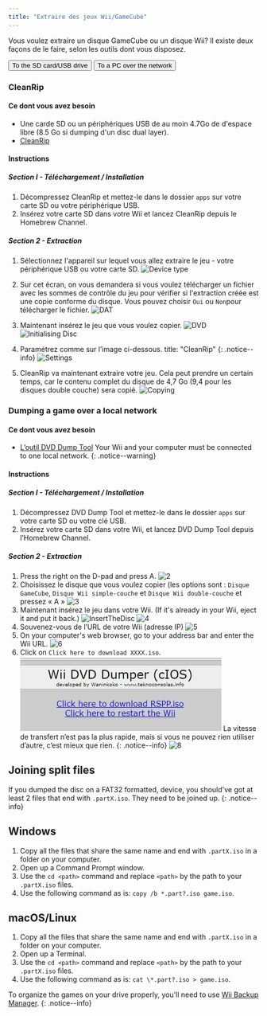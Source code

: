 ```yaml
---
title: "Extraire des jeux Wii/GameCube"
---
```


Vous voulez extraire un disque GameCube ou un disque Wii? Il existe deux façons de le faire, selon les outils dont vous disposez.

<button class="tablinks btn btn--large btn--primary" id="defaultOpen" onclick="openTab(event, 'cleanrip')">To the SD card/USB drive</button>
<button class="tablinks btn btn--large btn--info" onclick="openTab(event, 'dump-smb')">To a PC over the network</button>

<div id="cleanrip" class="blanktabcontent" markdown="1">

### CleanRip

#### Ce dont vous avez besoin

- Une carde SD ou un périphériques USB de au moin 4.7Go de d'espace libre (8.5 Go si dumping d'un disc dual layer).
- [CleanRip](https://github.com/emukidid/cleanrip/releases/latest)

#### Instructions

##### Section I - Téléchargement / Installation

1. Décompressez CleanRip et mettez-le dans le dossier `apps` sur votre carte SD ou votre périphérique USB.
1. Insérez votre carte SD dans votre Wii et lancez CleanRip depuis le Homebrew Channel.

##### Section 2 - Extraction

1. Sélectionnez l'appareil sur lequel vous allez extraire le jeu - votre périphérique USB ou votre carte SD. ![Device type](/images/CleanRip/2.png)
1. Sur cet écran, on vous demandera si vous voulez télécharger un fichier avec les sommes de contrôle du jeu pour vérifier si l'extraction créée est une copie conforme du disque. Vous pouvez choisir `Oui` ou `Non`pour télécharger le fichier. ![DAT](/images/CleanRip/3.png)
1. Maintenant insérez le jeu que vous voulez copier. ![DVD](/images/CleanRip/4.png) ![Initialising Disc](/images/CleanRip/5.png)
1. Paramétrez comme sur l’image ci-dessous.
title: "CleanRip"
{: .notice--info}
![Settings](/images/CleanRip/6.png)

1. CleanRip va maintenant extraire votre jeu. Cela peut prendre un certain temps, car le contenu complet du disque de 4,7 Go (9,4 pour les disques double couche) sera copié. ![Copying](/images/CleanRip/7.png)
</div>

<div id="dump-smb" class="blanktabcontent" markdown="1">

### Dumping a game over a local network

#### Ce dont vous avez besoin

- [L’outil DVD Dump Tool](/assets/files/DVDDumpTool.zip)
Your Wii and your computer must be connected to one local network.
{: .notice--warning}

#### Instructions

##### Section I - Téléchargement / Installation

1. Décompressez DVD Dump Tool et mettez-le dans le dossier `apps` sur votre carte SD ou votre clé USB.
1. Insérez votre carte SD dans votre Wii, et lancez DVD Dump Tool depuis l’Homebrew Channel.

##### Section 2 - Extraction

1. Press the right on the D-pad and press A. ![2](/images/DumpDiscs_LAN/2.png)
1. Choisissez le disque que vous voulez copier (les options sont : `Disque GameCube`, `Disque Wii simple-couche` et `Disque Wii double-couche` et pressez « A » ![3](/images/DumpDiscs_LAN/3.png)
1. Maintenant insérez le jeu dans votre Wii. (If it's already in your Wii, eject it and put it back.) ![InsertTheDisc](/images/DumpDiscs_LAN/insertthedisc.jpg) ![4](/images/DumpDiscs_LAN/4.png)
1. Souvenez-vous de l’URL de votre Wii (adresse IP) ![5](/images/DumpDiscs_LAN/5.png)
1. On your computer's web browser, go to your address bar and enter the Wii URL. ![6](/images/DumpDiscs_LAN/6.png)
1. Click on `Click here to download XXXX.iso`. ![7](/images/DumpDiscs_LAN/7.jpg)
La vitesse de transfert n’est pas la plus rapide, mais si vous ne pouvez rien utiliser d’autre, c’est mieux que rien.
{: .notice--info}
![8](/images/DumpDiscs_LAN/8.PNG)
</div>

## Joining split files

If you dumped the disc on a FAT32 formatted, device, you should've got at least 2 files that end with `.partX.iso`. They need to be joined up.
{: .notice--info}

## Windows

1. Copy all the files that share the same name and end with `.partX.iso` in a folder on your computer.
1. Open up a Command Prompt window.
1. Use the `cd <path>` command and replace `<path>` by the path to your `.partX.iso` files.
1. Use the following command as is: `copy /b *.part?.iso game.iso`.

## macOS/Linux

1.  Copy all the files that share the same name and end with `.partX.iso` in a folder on your computer.
1.  Open up a Terminal.
1.  Use the `cd <path>` command and replace `<path>` by the path to your `.partX.iso` files.
1.  Use the following command as is: `cat \*.part?.iso > game.iso`.

To organize the games on your drive properly, you'll need to use [Wii Backup Manager](wiibackupmanager).
{: .notice--info}

<script>
    let tabcontent = document.getElementsByClassName("blanktabcontent");
    let tablinks = document.getElementsByClassName("tablinks");

    function openTab(evt, tabName) {
        let element;

        for (element of tabcontent) {
            element.style.display = "none";
        }

        for (element of tablinks) {
            element.className = element.className.replace("btn--primary", "btn--info");
            if (!element.className.includes('btn--info'))
                element.className += " btn--info";
        }

        document.getElementById(tabName).style.display = "block";
        evt.currentTarget.className = evt.currentTarget.className.replace("btn--info", "btn--primary");
    }

    // Get the element with id="defaultOpen" and click on it
    document.getElementById("defaultOpen").click();
</script>
